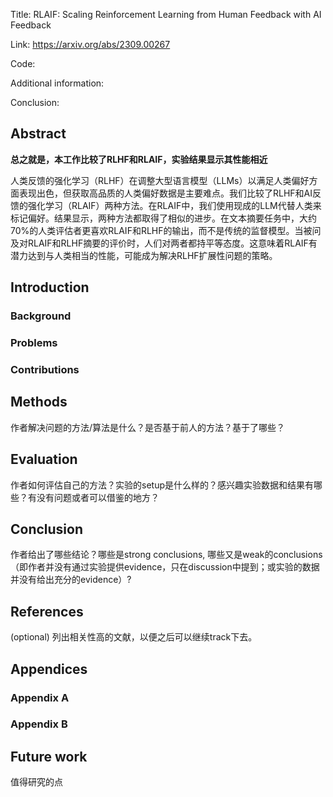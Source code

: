 Title: RLAIF: Scaling Reinforcement Learning from Human Feedback with AI Feedback

Link: https://arxiv.org/abs/2309.00267

Code: 

Additional information: 

Conclusion: 


## Abstract

**总之就是，本工作比较了RLHF和RLAIF，实验结果显示其性能相近**

人类反馈的强化学习（RLHF）在调整大型语言模型（LLMs）以满足人类偏好方面表现出色，但获取高品质的人类偏好数据是主要难点。我们比较了RLHF和AI反馈的强化学习（RLAIF）两种方法。在RLAIF中，我们使用现成的LLM代替人类来标记偏好。结果显示，两种方法都取得了相似的进步。在文本摘要任务中，大约70%的人类评估者更喜欢RLAIF和RLHF的输出，而不是传统的监督模型。当被问及对RLAIF和RLHF摘要的评价时，人们对两者都持平等态度。这意味着RLAIF有潜力达到与人类相当的性能，可能成为解决RLHF扩展性问题的策略。

## Introduction

### Background



### Problems



### Contributions



## Methods

作者解决问题的方法/算法是什么？是否基于前人的方法？基于了哪些？

  

## Evaluation

作者如何评估自己的方法？实验的setup是什么样的？感兴趣实验数据和结果有哪些？有没有问题或者可以借鉴的地方？

  

## Conclusion

作者给出了哪些结论？哪些是strong conclusions, 哪些又是weak的conclusions（即作者并没有通过实验提供evidence，只在discussion中提到；或实验的数据并没有给出充分的evidence）?

  

## References

(optional) 列出相关性高的文献，以便之后可以继续track下去。




## Appendices

### Appendix A



### Appendix B



## Future work

值得研究的点








